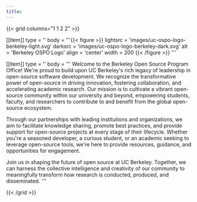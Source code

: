 ```yaml
---
title:
---
```


{{< grid columns="1 1 2 2" >}}

[[item]]
type = ''
body = '''{{< figure >}}
lightsrc = 'images/uc-ospo-logo-berkeley-light.svg'
darksrc = 'images/uc-ospo-logo-berkeley-dark.svg'
alt = 'Berkeley OSPO Logo'
align = 'center'
width = 200
{{< /figure >}}
'''

[[item]]
type = ''
body = '''
Welcome to the Berkeley Open Source Program Office!
We're proud to build upon UC Berkeley's rich legacy of leadership in open-source software development.
We recognize the transformative power of open-source in driving innovation, fostering collaboration, and accelerating academic research.
Our mission is to cultivate a vibrant open-source community within our university and beyond, empowering students, faculty, and researchers to contribute to and benefit from the global open-source ecosystem.

Through our partnerships with leading institutions and organizations, we aim to facilitate knowledge sharing, promote best practices, and provide support for open-source projects at every stage of their lifecycle.
Whether you're a seasoned developer, a curious student, or an academic seeking to leverage open-source tools, we're here to provide resources, guidance, and opportunities for engagement.

Join us in shaping the future of open source at UC Berkeley.
Together, we can harness the collective intelligence and creativity of our community to meaningfully transform how research is conducted, produced, and disseminated.
'''

{{< /grid >}}
